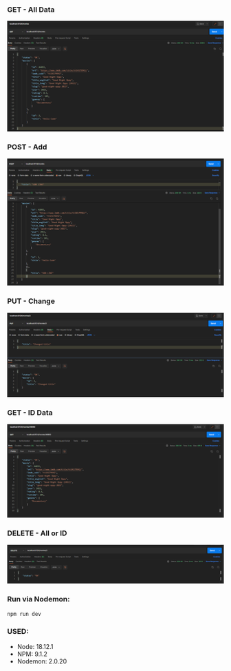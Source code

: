 ### GET - All Data
![GET](./screens/GET.png)

### POST - Add
![POST](./screens/POST.png)

### PUT - Change
![PUT](./screens/PUT.png)

### GET - ID Data
![GET-ID](./screens/GET-ID.png)

### DELETE - All or ID
![DELETE](./screens/DELETE.png)

### Run via Nodemon:
 ```
 npm run dev
 ```
### USED:
   - Node: 18.12.1
   - NPM: 9.1.2
   - Nodemon: 2.0.20
